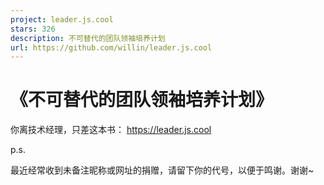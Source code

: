 ```yaml
---
project: leader.js.cool
stars: 326
description: 不可替代的团队领袖培养计划
url: https://github.com/willin/leader.js.cool
---
```


《不可替代的团队领袖培养计划》
===============

你离技术经理，只差这本书： https://leader.js.cool

p.s.

最近经常收到未备注昵称或网址的捐赠，请留下你的代号，以便于鸣谢。谢谢~
